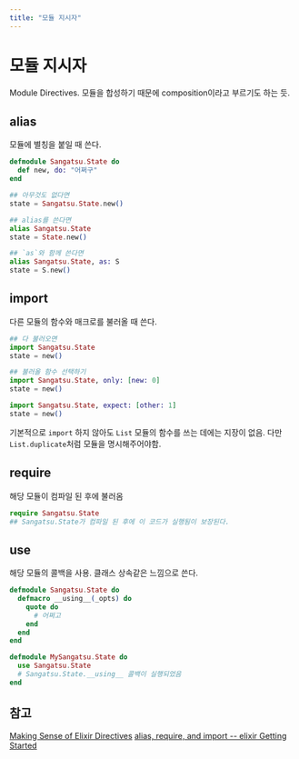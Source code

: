 ```yaml
---
title: "모듈 지시자"
---
```

# 모듈 지시자

Module Directives. 모듈을 합성하기 때문에 composition이라고 부르기도 하는 듯.

## alias

모듈에 별칭을 붙일 때 쓴다.

```elixir
defmodule Sangatsu.State do
  def new, do: "어쩌구"
end

## 아무것도 없다면
state = Sangatsu.State.new()

## alias를 쓴다면
alias Sangatsu.State
state = State.new()

## `as`와 함께 쓴다면
alias Sangatsu.State, as: S
state = S.new()
```

## import

다른 모듈의 함수와 매크로를 불러올 때 쓴다.

```elixir
## 다 불러오면
import Sangatsu.State
state = new()

## 불러올 함수 선택하기
import Sangatsu.State, only: [new: 0]
state = new()

import Sangatsu.State, expect: [other: 1]
state = new()
```

기본적으로 `import` 하지 않아도 `List` 모듈의 함수를 쓰는 데에는 지장이 없음. 다만 `List.duplicate`처럼 모듈을 명시해주어야함.

## require

해당 모듈이 컴파일 된 후에 불러옴

```elixir
require Sangatsu.State
## Sangatsu.State가 컴파일 된 후에 이 코드가 실행됨이 보장된다.
```

## use

해당 모듈의 콜백을 사용. 클래스 상속같은 느낌으로 쓴다.

```elixir
defmodule Sangatsu.State do
  defmacro __using__(_opts) do
    quote do
      # 어쩌고
    end
  end
end

defmodule MySangatsu.State do
  use Sangatsu.State
  # Sangatsu.State.__using__ 콜백이 실행되었음
end
```

## 참고

[Making Sense of Elixir Directives](https://github.com/rwdaigle/elixir-directives)
[alias, require, and import -- elixir Getting Started](http://elixir-lang.org/getting-started/alias-require-and-import.html)
